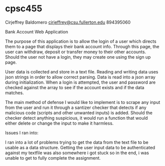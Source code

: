 # cpsc455

Cirjeffrey Baldomero
cirjeffrey@csu.fullerton.edu
894395060

Bank Account Web Application

The purpose of this application is to allow the login of a user which directs them to a page that displays their bank account info. 
Through this page, the user can withdraw, deposit or transfer money to their other accounts. Should the user not have a login, they may 
create one using the sign up page.

User data is collected and store in a text file. Reading and writing data uses json strings in order to allow correct parsing. Data is read into a json array during initialization. When a login is attempted, the user and password are checked against the array to see if the account exists and if the data matches.

The main method of defense I would like to implement is to scrape any input from the user and run it through a santizer checker that detects if any malicious code (scripts and other unwanted inputs) is added. Should the checker detect anything suspicious, it would run a function that would either delete or change the input to make it harmless. 


Issues I ran into:

I ran into a lot of problems trying to get the data from the text file to be usable as a data structure. Getting the user input data to be authenticated against my textfile was also somewhere i got stuck so in the end, i was unable to get to fully complete the assignment.
